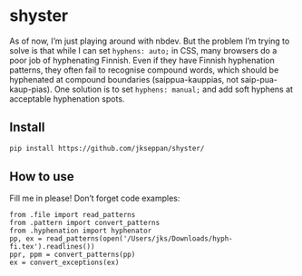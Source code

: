 shyster
================

<!-- WARNING: THIS FILE WAS AUTOGENERATED! DO NOT EDIT! -->

As of now, I’m just playing around with nbdev. But the problem I’m
trying to solve is that while I can set `hyphens: auto;` in CSS, many
browsers do a poor job of hyphenating Finnish. Even if they have Finnish
hyphenation patterns, they often fail to recognise compound words, which
should be hyphenated at compound boundaries (saippua-kauppias, not
saip-pua-kaup-pias). One solution is to set `hyphens: manual;` and add
soft hyphens at acceptable hyphenation spots.

## Install

``` sh
pip install https://github.com/jkseppan/shyster/
```

## How to use

Fill me in please! Don’t forget code examples:

    from .file import read_patterns
    from .pattern import convert_patterns
    from .hyphenation import hyphenator
    pp, ex = read_patterns(open('/Users/jks/Downloads/hyph-fi.tex').readlines())
    ppr, ppm = convert_patterns(pp)
    ex = convert_exceptions(ex)
